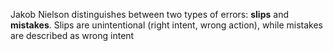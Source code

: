 Jakob Nielson distinguishes between two types of errors: **slips** and **mistakes**. Slips are unintentional (right intent, wrong action), while mistakes are described as wrong intent
